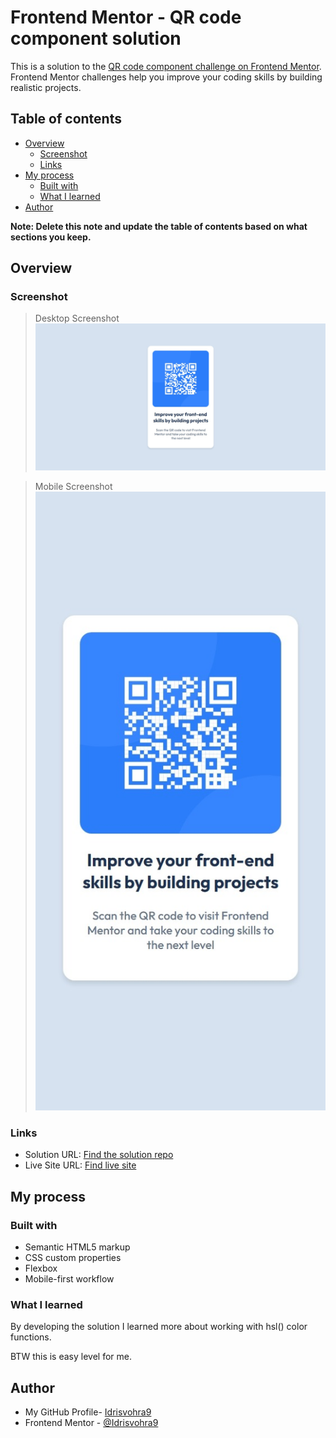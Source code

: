 # Frontend Mentor - QR code component solution

This is a solution to the [QR code component challenge on Frontend Mentor](https://www.frontendmentor.io/challenges/qr-code-component-iux_sIO_H). Frontend Mentor challenges help you improve your coding skills by building realistic projects.

## Table of contents

- [Overview](#overview)
  - [Screenshot](#screenshot)
  - [Links](#links)
- [My process](#my-process)
  - [Built with](#built-with)
  - [What I learned](#what-i-learned)
- [Author](#author)

**Note: Delete this note and update the table of contents based on what sections you keep.**

## Overview

### Screenshot

> Desktop Screenshot
> ![Desktop Size Screenshot](./screenshots/Screenshot_desktop.jpeg)

> Mobile Screenshot
> ![Mobile Size Screenshot](./screenshots/Screenshot_mobile.jpeg)

### Links

- Solution URL: [Find the solution repo](https://github.com/Idrisvohra9/frontend-mentor-qr-card-solution)
- Live Site URL: [Find live site](https://your-live-site-url.com)

## My process

### Built with

- Semantic HTML5 markup
- CSS custom properties
- Flexbox
- Mobile-first workflow

### What I learned

By developing the solution I learned more about working with hsl() color functions.

BTW this is easy level for me.

## Author

- My GitHub Profile- [Idrisvohra9](https://github.com/Idrisvohra9)
- Frontend Mentor - [@Idrisvohra9](https://www.frontendmentor.io/profile/Idrisvohra9)
